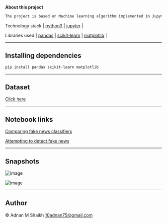 **About this project**

```markdown
The project is based on Machine learning algorithm implemented in Jupyter Notebook 
```

Technology stack | [python3](https://www.python.org/) | [jupyter](https://jupyter.org/) |

Libraries used | [pandas](https://pandas.pydata.org/) | [scikit-learn](https://scikit-learn.org/stable/) | [matplotlib](https://matplotlib.org/) |

---

## Installing dependencies

```markdown
pip install pandas scikit-learn matplotlib
```

---

## Dataset

[Click here](https://github.com/10adnan75/Fake-news-detection/raw/main/data/fake_or_real_news.csv)

---

## Notebook links

[Comparing fake news classifiers](https://github.com/10adnan75/Fake-news-detection/blob/main/comparing_fake_news_classifiers.ipynb)

[Attempting to detect fake news](https://github.com/10adnan75/Fake-news-detection/blob/main/attempting_to_detect_fake_news.ipynb)

---

## Snapshots 

![image](https://user-images.githubusercontent.com/52044177/124715617-d0cd6000-df20-11eb-9bad-8cbdac5da673.png)

![image](https://user-images.githubusercontent.com/52044177/124715807-03775880-df21-11eb-9337-161136fa049b.png)

---

## Author

© Adnan M Shaikh <10adnan75@gmail.com>
